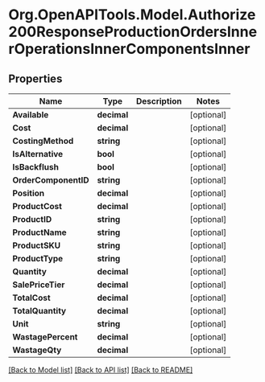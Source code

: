 # Org.OpenAPITools.Model.Authorize200ResponseProductionOrdersInnerOperationsInnerComponentsInner

## Properties

Name | Type | Description | Notes
------------ | ------------- | ------------- | -------------
**Available** | **decimal** |  | [optional] 
**Cost** | **decimal** |  | [optional] 
**CostingMethod** | **string** |  | [optional] 
**IsAlternative** | **bool** |  | [optional] 
**IsBackflush** | **bool** |  | [optional] 
**OrderComponentID** | **string** |  | [optional] 
**Position** | **decimal** |  | [optional] 
**ProductCost** | **decimal** |  | [optional] 
**ProductID** | **string** |  | [optional] 
**ProductName** | **string** |  | [optional] 
**ProductSKU** | **string** |  | [optional] 
**ProductType** | **string** |  | [optional] 
**Quantity** | **decimal** |  | [optional] 
**SalePriceTier** | **decimal** |  | [optional] 
**TotalCost** | **decimal** |  | [optional] 
**TotalQuantity** | **decimal** |  | [optional] 
**Unit** | **string** |  | [optional] 
**WastagePercent** | **decimal** |  | [optional] 
**WastageQty** | **decimal** |  | [optional] 

[[Back to Model list]](../README.md#documentation-for-models) [[Back to API list]](../README.md#documentation-for-api-endpoints) [[Back to README]](../README.md)

